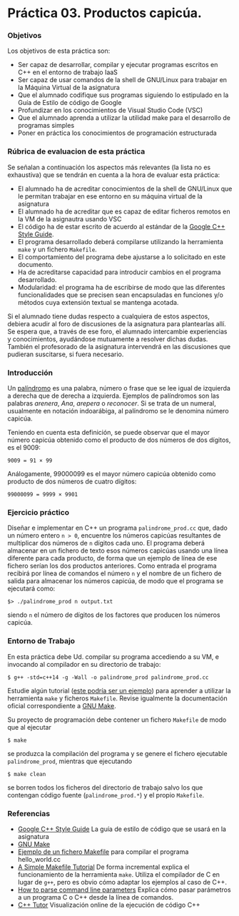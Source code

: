 # Práctica 03. Productos capicúa.

### Objetivos
Los objetivos de esta práctica son: 

* Ser capaz de desarrollar, compilar y ejecutar programas escritos en C++ en el entorno de trabajo IaaS
* Ser capaz de usar comandos de la shell de GNU/Linux para trabajar en la Máquina Virtual de la asignatura
* Que el alumnado codifique sus programas siguiendo lo estipulado en la Guía de Estilo de código de Google
* Profundizar en los conocimientos de Visual Studio Code (VSC)
* Que el alumnado aprenda a utilizar la utilidad make para el desarrollo de programas simples
* Poner en práctica los conocimientos de programación estructurada


### Rúbrica de evaluacion de esta práctica
Se señalan a continuación los aspectos más relevantes (la lista no es exhaustiva)
que se tendrán en cuenta a la hora de evaluar esta práctica:

* El alumnado ha de acreditar conocimientos de la shell de GNU/Linux que le permitan trabajar en ese entorno en su máquina virtual de la asignatura
* El alumnado ha de acreditar que es capaz de editar ficheros remotos en la VM de la asignautra usando VSC
* El código ha de estar escrito de acuerdo al estándar de la [Google C++ Style Guide](https://google.github.io/styleguide/cppguide.html).
* El programa desarrollado deberá compilarse utilizando la herramienta `make` y un fichero `Makefile`.
* El comportamiento del programa debe ajustarse a lo solicitado en este documento.
* Ha de acreditarse capacidad para introducir cambios en el programa desarrollado.
* Modularidad: el programa ha de escribirse de modo que las diferentes funcionalidades que se precisen sean encapsuladas en funciones y/o métodos cuya extensión textual se mantenga acotada.

Si el alumnado tiene dudas respecto a cualquiera de estos aspectos, debiera acudir al
foro de discusiones de la asignatura para plantearlas allı́. 
Se espera que, a través de ese foro, el alumnado intercambie experiencias y conocimientos, ayudándose mutuamente
a resolver dichas dudas. 
También el profesorado de la asignatura intervendrá en las discusiones que pudieran suscitarse, si fuera necesario.
    
### Introducción
Un [palíndromo](https://es.wikipedia.org/wiki/Pal%C3%ADndromo)
es una palabra, número o frase que se lee igual de izquierda a derecha que de derecha a
izquierda.
Ejemplos de palíndromos son las palabras *arenera*, *Ana*, *arepera* o *reconocer*.
Si se trata de un numeral, usualmente en notación indoarábiga, al palíndromo se le denomina número capicúa.

Teniendo en cuenta esta definición, se puede observar que el mayor número capicúa obtenido como el producto
de dos números de dos dígitos, es el 9009:

`9009 = 91 × 99`

Análogamente, 99000099 es el mayor número capicúa obtenido como producto de dos números de cuatro dígitos:

`99000099 = 9999 × 9901`

### Ejercicio práctico
Diseñar e implementar en C++ un programa `palindrome_prod.cc` que, dado un número entero `n > 0`, 
encuentre los números capicúas resultantes de multiplicar dos números de `n` dígitos cada uno. 
El programa deberá almacenar en un fichero de texto esos números capicúas usando una línea diferente para cada
producto, de forma que un ejemplo de línea de ese fichero serían los dos productos anteriores.
Como entrada el programa recibirá por línea de comandos el número `n` y el nombre
de un fichero de salida para almacenar los números capicúa, de modo que el programa se ejecutará como:

`$> ./palindrome_prod n output.txt`

siendo `n` el número de dígitos de los factores que producen los números capicúa.

### Entorno de Trabajo
En esta práctica debe Ud. compilar su programa accediendo a su VM, e invocando al compilador en su directorio
de trabajo:

`$ g++ -std=c++14 -g -Wall -o palindrome_prod palindrome_prod.cc`

Estudie algún tutorial ([este podría ser un ejemplo](https://cs.colby.edu/maxwell/courses/tutorials/maketutor/)) para aprender a utilizar
la herramienta `make` y ficheros `Makefile`.
Revise igualmente la documentación oficial correspondiente a [GNU Make](https://www.gnu.org/software/make/).

Su proyecto de programación debe contener un fichero `Makefile` de modo que al ejecutar

`$ make`

se produzca la compilación del programa y se genere el fichero ejecutable `palindrome_prod`, mientras que
ejecutando

`$ make clean`

se borren todos los ficheros del directorio de trabajo salvo los que contengan código fuente
(`palindrome_prod.*`) y el propio `Makefile`.

### Referencias
* [Google C++ Style Guide](https://google.github.io/styleguide/cppguide.html) La guía de estilo de código que
  se usará en la asignatura
* [GNU Make](https://www.gnu.org/software/make/)
* [Ejemplo de un fichero Makefile](https://github.com/fsande/IB-class-code-examples/blob/master/IntroductionToC%2B%2B/Makefile) para compilar el programa hello_world.cc
* [A Simple Makefile Tutorial](https://cs.colby.edu/maxwell/courses/tutorials/maketutor/) De forma incremental
  explica el funcionamiento de la herramienta `make`. Utiliza el compilador de C en lugar de `g++`, pero es
	obvio cómo adaptar los ejemplos al caso de C++.
* [How to parse command line parameters](http://www.cplusplus.com/articles/DEN36Up4/) Explica cómo pasar parámetros a un programa C o C++ desde la línea de comandos.
* [C++ Tutor](http://pythontutor.com/cpp.html#mode=display) Visualización online de la ejecución de código C++

